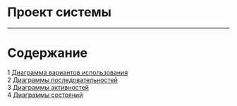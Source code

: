 # Проект системы
---

# Содержание
1 [Диаграмма вариантов использования](UseCase/README.md)  
2 [Диаграммы последовательностей](SequenceDiagrams/README.md)  
3 [Диаграммы активностей](ActivityDiagrams/README.md)  
4 [Диаграммы состояний](StateDiagrams/README.md)
